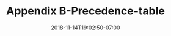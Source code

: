---
title: 'Appendix B-Precedence-table'
date: 2018-11-14T19:02:50-07:00
weight: 2.
draft: false
---